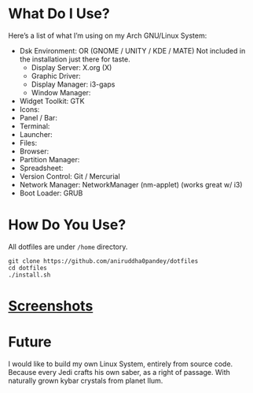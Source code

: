 # What Do I Use?
Here’s a list of what I’m using on my Arch GNU/Linux System:

- Dsk Environment: OR (GNOME / UNITY / KDE / MATE) Not included in the installation just there for taste.
  - Display Server: X.org (X)
  - Graphic Driver: 
  - Display Manager: i3-gaps
  - Window Manager: 
- Widget Toolkit: GTK 
- Icons: 
- Panel / Bar: 
- Terminal: 
- Launcher: 
- Files: 
- Browser: 
- Partition Manager: 
- Spreadsheet: 
- Version Control: Git / Mercurial
- Network Manager: NetworkManager (nm-applet) (works great w/ i3)
- Boot Loader: GRUB

# How Do You Use?
All dotfiles are under `/home` directory.
```shell
git clone https://github.com/aniruddha0pandey/dotfiles
cd dotfiles
./install.sh
```

# [Screenshots](https://www.reddit.com/r/unixporn/)

# Future
I would like to build my own Linux System, entirely from source code.
Because every Jedi crafts his own saber, as a right of passage. With naturally grown kybar crystals from planet Ilum.
